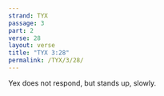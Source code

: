 ```yaml
---
strand: TYX
passage: 3
part: 2
verse: 28
layout: verse
title: "TYX 3:28"
permalink: /TYX/3/28/
---
```

Yex does not respond, but stands up, slowly.
